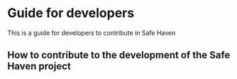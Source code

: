 # Guide for developers

This is a guide for developers to contribute in Safe Haven

## How to contribute to the development of the Safe Haven project

<!-- + [Contributing guidelines](../../../CONTRIBUTING.md) - Guidance on how to contribute towards this project

+ [Code of conduct](../../../CODE_OF_CONDUCT.md) - Our code of conduct as part of this project
 -->
